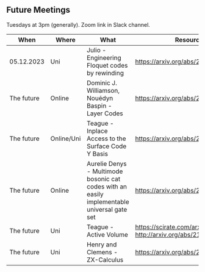## Future Meetings

Tuesdays at 3pm (generally). Zoom link in Slack channel.

| When | Where | What | Resources                                                             |
| --- | --- | --- |-----------------------------------------------------------------------|  
| 05.12.2023 | Uni | Julio - Engineering Floquet codes by rewinding | https://arxiv.org/abs/2307.13668 |
| The future | Online | Dominic J. Williamson, Nouédyn Baspin - Layer Codes | https://arxiv.org/abs/2309.16503 |
| The future | Online/Uni | Teague - Inplace Access to the Surface Code Y Basis | https://arxiv.org/abs/2302.07395 |
| The future | Online | Aurelie Denys - Multimode bosonic cat codes with an easily implementable universal gate set | https://arxiv.org/abs/2306.11621                                      |
| The future | Uni | Teague - Active Volume | https://scirate.com/arxiv/2211.15465, http://arxiv.org/abs/2103.08612 |
| The future | Uni | Henry and Clemens - ZX-Calculus | https://arxiv.org/abs/2012.13966                                      |

